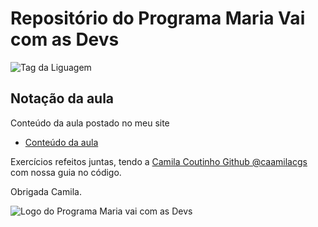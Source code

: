 # Repositório do Programa Maria Vai com as Devs

![Tag da Liguagem](https://img.shields.io/badge/Linguagem-Python-orange)

## Notação da aula

Conteúdo da aula postado no meu site 

- [Conteúdo da aula](https://daviny.vidal.nom.br/aprender/mvcad-05/)

Exercícios refeitos juntas, tendo a [Camila Coutinho Github @caamilacgs](https://github.com/caamilacgs) com nossa guia no código.

Obrigada Camila.

![Logo do Programa Maria vai com as Devs](https://daviny.vidal.nom.br/img/maria.png)
